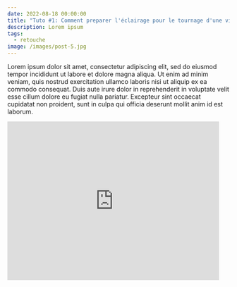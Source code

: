 ```yaml
---
date: 2022-08-18 00:00:00
title: "Tuto #1: Comment preparer l'éclairage pour le tournage d'une video"
description: Lorem ipsum
tags:
  - retouche
image: /images/post-5.jpg
---
```

Lorem ipsum dolor sit amet, consectetur adipiscing elit, sed do eiusmod tempor incididunt ut labore et dolore magna aliqua. Ut enim ad minim veniam, quis nostrud exercitation ullamco laboris nisi ut aliquip ex ea commodo consequat. Duis aute irure dolor in reprehenderit in voluptate velit esse cillum dolore eu fugiat nulla pariatur. Excepteur sint occaecat cupidatat non proident, sunt in culpa qui officia deserunt mollit anim id est laborum.

<iframe width="480" height="360" src="http://www.youtube.com/embed/WO82PoAczTc" frameborder="0"></iframe>